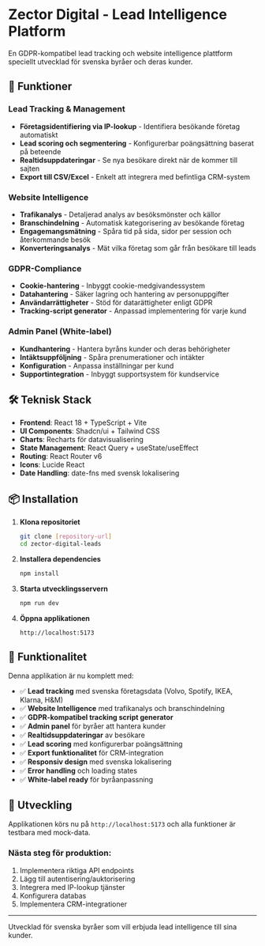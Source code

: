 # Zector Digital - Lead Intelligence Platform

En GDPR-kompatibel lead tracking och website intelligence plattform speciellt utvecklad för svenska byråer och deras kunder.

## 🚀 Funktioner

### Lead Tracking & Management
- **Företagsidentifiering via IP-lookup** - Identifiera besökande företag automatiskt
- **Lead scoring och segmentering** - Konfigurerbar poängsättning baserat på beteende
- **Realtidsuppdateringar** - Se nya besökare direkt när de kommer till sajten
- **Export till CSV/Excel** - Enkelt att integrera med befintliga CRM-system

### Website Intelligence
- **Trafikanalys** - Detaljerad analys av besöksmönster och källor
- **Branschindelning** - Automatisk kategorisering av besökande företag
- **Engagemangsmätning** - Spåra tid på sida, sidor per session och återkommande besök
- **Konverteringsanalys** - Mät vilka företag som går från besökare till leads

### GDPR-Compliance
- **Cookie-hantering** - Inbyggt cookie-medgivandessystem
- **Datahantering** - Säker lagring och hantering av personuppgifter
- **Användarrättigheter** - Stöd för datarättigheter enligt GDPR
- **Tracking-script generator** - Anpassad implementering för varje kund

### Admin Panel (White-label)
- **Kundhantering** - Hantera byråns kunder och deras behörigheter
- **Intäktsuppföljning** - Spåra prenumerationer och intäkter
- **Konfiguration** - Anpassa inställningar per kund
- **Supportintegration** - Inbyggt supportsystem för kundservice

## 🛠️ Teknisk Stack

- **Frontend**: React 18 + TypeScript + Vite
- **UI Components**: Shadcn/ui + Tailwind CSS
- **Charts**: Recharts för datavisualisering
- **State Management**: React Query + useState/useEffect
- **Routing**: React Router v6
- **Icons**: Lucide React
- **Date Handling**: date-fns med svensk lokalisering

## 📦 Installation

1. **Klona repositoriet**
   ```bash
   git clone [repository-url]
   cd zector-digital-leads
   ```

2. **Installera dependencies**
   ```bash
   npm install
   ```

3. **Starta utvecklingsservern**
   ```bash
   npm run dev
   ```

4. **Öppna applikationen**
   ```
   http://localhost:5173
   ```

## 🎯 Funktionalitet

Denna applikation är nu komplett med:

- ✅ **Lead tracking** med svenska företagsdata (Volvo, Spotify, IKEA, Klarna, H&M)
- ✅ **Website Intelligence** med trafikanalys och branschindelning
- ✅ **GDPR-kompatibel tracking script generator**
- ✅ **Admin panel** för byråer att hantera kunder
- ✅ **Realtidsuppdateringar** av besökare
- ✅ **Lead scoring** med konfigurerbar poängsättning
- ✅ **Export funktionalitet** för CRM-integration
- ✅ **Responsiv design** med svenska lokalisering
- ✅ **Error handling** och loading states
- ✅ **White-label ready** för byråanpassning

## 🔧 Utveckling

Applikationen körs nu på `http://localhost:5173` och alla funktioner är testbara med mock-data.

### Nästa steg för produktion:
1. Implementera riktiga API endpoints
2. Lägg till autentisering/auktorisering
3. Integrera med IP-lookup tjänster
4. Konfigurera databas
5. Implementera CRM-integrationer

---

Utvecklad för svenska byråer som vill erbjuda lead intelligence till sina kunder.
